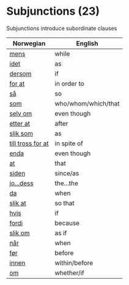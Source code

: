 # Subjunctions (23)

Subjunctions introduce subordinate clauses

| Norwegian | English |
| --- | --- |
| [mens](https://www.ordnett.no/search?language=no&phrase=mens) | while |
| [idet](https://www.ordnett.no/search?language=no&phrase=idet) | as |
| [dersom](https://www.ordnett.no/search?language=no&phrase=dersom) | if |
| [for at](https://www.ordnett.no/search?language=no&phrase=for%20at) | in order to |
| [så](https://www.ordnett.no/search?language=no&phrase=så) | so |
| [som](https://www.ordnett.no/search?language=no&phrase=som) | who/whom/which/that |
| [selv om](https://www.ordnett.no/search?language=no&phrase=selv%20om) | even though |
| [etter at](https://www.ordnett.no/search?language=no&phrase=etter%20at) | after |
| [slik som](https://www.ordnett.no/search?language=no&phrase=slik%20som) | as |
| [till tross for at](https://www.ordnett.no/search?language=no&phrase=till%20tross%20for%20at) | in spite of |
| [enda](https://www.ordnett.no/search?language=no&phrase=enda) | even though |
| [at](https://www.ordnett.no/search?language=no&phrase=at) | that |
| [siden](https://www.ordnett.no/search?language=no&phrase=siden) | since/as |
| [jo...dess](https://www.ordnett.no/search?language=no&phrase=jo...dess) | the...the |
| [da](https://www.ordnett.no/search?language=no&phrase=da) | when |
| [slik at](https://www.ordnett.no/search?language=no&phrase=slik%20at) | so that |
| [hvis](https://www.ordnett.no/search?language=no&phrase=hvis) | if |
| [fordi](https://www.ordnett.no/search?language=no&phrase=fordi) | because |
| [slik om](https://www.ordnett.no/search?language=no&phrase=slik%20om) | as if |
| [når](https://www.ordnett.no/search?language=no&phrase=når) | when |
| [før](https://www.ordnett.no/search?language=no&phrase=før) | before |
| [innen](https://www.ordnett.no/search?language=no&phrase=innen) | within/before |
| [om](https://www.ordnett.no/search?language=no&phrase=om) | whether/if |


